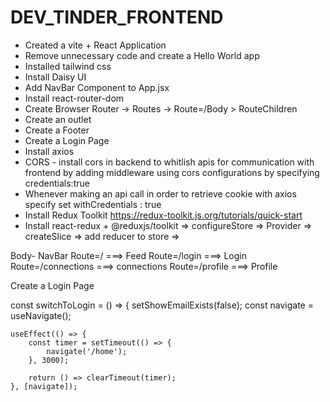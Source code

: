 # DEV_TINDER_FRONTEND

-  Created a vite + React Application
-  Remove unnecessary code and create a Hello World app
-  Installed tailwind css 
-  Install Daisy UI
-  Add NavBar Component to App.jsx
-  Install react-router-dom
-  Create Browser Router  -> Routes -> Route=/Body > RouteChildren
-  Create an outlet 
-  Create a Footer
-  Create a Login Page
-  Install axios
-  CORS - install cors in backend to whitlish apis for communication with frontend by adding middleware using cors     configurations by specifying credentials:true
-  Whenever making an api call in order to retrieve cookie with axios specify set withCredentials : true  
- Install Redux Toolkit https://redux-toolkit.js.org/tutorials/quick-start
-  Install react-redux + @reduxjs/toolkit => configureStore => Provider => createSlice => add reducer to store =>

Body-
    NavBar
    Route=/ ===> Feed
    Route=/login ===> Login
    Route=/connections ===> connections
    Route=/profile ===> Profile 

Create a Login Page


 const switchToLogin = () => {
    setShowEmailExists(false);
    const navigate = useNavigate();

    useEffect(() => {
        const timer = setTimeout(() => {
            navigate('/home');
        }, 3000);

        return () => clearTimeout(timer);
    }, [navigate]);


      
